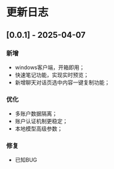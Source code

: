 # 更新日志

## [0.0.1] - 2025-04-07

### 新增
- windows客户端，开箱即用；
- 快速笔记功能，实现实时预览；
- 新增聊天对话页选中内容一键复制功能；

### 优化
- 多账户数据隔离；
- 账户认证机制更稳定；
- 本地模型高级参数；

### 修复
- 已知BUG
